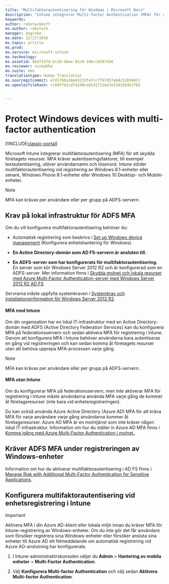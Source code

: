 ```yaml
---
title: "Multifaktorautentisering för Windows | Microsoft Docs"
description: "Intune integrerar Multi-factor Authentication (MFA) för att skydda företagets resurser."
keywords: 
author: robstackmsft
ms.author: robstack
manager: angrobe
ms.date: 12/27/2016
ms.topic: article
ms.prod: 
ms.service: microsoft-intune
ms.technology: 
ms.assetid: 9b4f197d-bc10-4bee-91c9-19bcc8287d36
ms.reviewer: vinaybha
ms.suite: ems
translationtype: Human Translation
ms.sourcegitcommit: e7d1760a10e63233fe7cc7f6fd57a68c5283647c
ms.openlocfilehash: cc60ffb2cd7a1d0cad141712ba7e2341954b1f02


---
```


# <a name="protect-windows-devices-with-multi-factor-authentication"></a>Protect Windows devices with multi-factor authentication

[!INCLUDE[classic-portal](../includes/classic-portal.md)]

Microsoft Intune integrerar multifaktorautentisering (MFA) för att skydda företagets resurser. MFA kräver autentiseringsfaktorer, till exempel textautentisering, utöver användarnamn och lösenord. Intune stöder multifaktorautentisering vid registrering av Windows 8.1-enheter eller senare, Windows Phone 8.1-enheter eller Windows 10 Desktop- och Mobile-enheter.

>[!NOTE]
>
>MFA kan krävas per användare eller per grupp på ADFS-servern.  


## <a name="on-premises-infrastructure-requirements-for-adfs-mfa"></a>Krav på lokal infrastruktur för ADFS MFA
Om du vill konfigurera multifaktorautentisering behöver du:

-   Automatisk registrering som beskrivs i [Set up Windows device management](set-up-windows-device-management-with-microsoft-intune.md) (Konfigurera enhetshantering för Windows).
-   **En Active Directory-domän som AD FS-servern är ansluten till.**

-   **En ADFS-server som har konfigurerats för multifaktorautentisering.** En server som kör Windows Server 2012 R2 och är konfigurerad som en ADFS-server. Mer information finns i [Skydda molnet och lokala resurser med Azure Multi-Factor Authentication-server med Windows Server 2012 R2 AD FS](https://azure.microsoft.com/en-us/documentation/articles/multi-factor-authentication-get-started-adfs-w2k12/)

Servrarna måste uppfylla systemkraven i [Systemkrav och installationsinformation för Windows Server 2012 R2](http://technet.microsoft.com/library/dn303418.aspx).

 


#### <a name="mfa-with-intune"></a>MFA med Intune
Om din organisation har en lokal IT-infrastruktur med en Active Directory-domän med ADFS (Active Directory Federation Services) kan du konfigurera MFA på federationsservern och sedan aktivera MFA för registrering i Intune. Genom att konfigurera MFA i Intune behöver användarna bara autentiseras en gång vid registreringen och kan sedan komma åt företagets resurser utan att behöva upprepa MFA-processen varje gång.

>[!NOTE]
>
>MFA kan krävas per användare eller per grupp på ADFS-servern.  

#### <a name="mfa-without-intune"></a>MFA utan Intune
Om du konfigurerar MFA på federationsservern, men inte aktiverar MFA för registrering i Intune måste användarna använda MFA varje gång de kommer åt företagsresurser (inte bara vid enhetsregistreringen).

Du kan också använda Azure Active Directory (Azure AD) MFA för att kräva MFA för varje användare varje gång användarna kommer åt företagsresurser. Azure AD MFA är en molntjänst som inte kräver någon lokal IT-infrastruktur. Information om hur du ställer in Azure AD MFA finns i [Komma igång med Azure Multi-Factor Authentication i molnet.](https://azure.microsoft.com/en-us/documentation/articles/multi-factor-authentication-get-started-cloud/).

## <a name="requiring-adfs-mfa-during-enrollment-of-windows-devices"></a>Kräver ADFS MFA under registreringen av Windows-enheter
Information om hur du aktiverar multifaktorautentisering i AD FS finns i [Manage Risk with Additional Multi-Factor Authentication for Sensitive Applications](http://technet.microsoft.com/library/dn280949.aspx).

## <a name="set-up-device-enrollment-mfa-in-intune"></a>Konfigurera multifaktorautentisering vid enhetsregistrering i Intune
>[!Important]  
>Aktivera MFA i din Azure AD-klient eller lokala miljö innan du kräver MFA för Intune-registrering av Windows-enheter. Om du inte gör det får användare som försöker registrera sina Windows-enheter eller försöker ansluta sina enheter till Azure AD ett felmeddelande om automatisk registrering vid Azure AD-anslutning har konfigurerats.

1.  I Intune-administratörskonsolen väljer du **Admin** &gt; **Hantering av mobila enheter** &gt; **Multi-Factor Authentication**.

2.  Välj **Konfigurera Multi-factor Authentication** och välj sedan **Aktivera Multi-factor Authentication**.



<!--HONumber=Dec16_HO5-->


